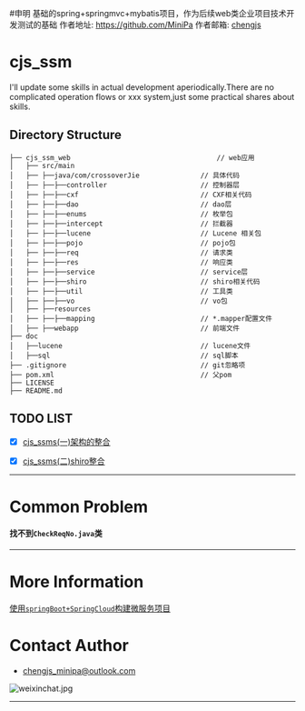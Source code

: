 #申明 
基础的spring+springmvc+mybatis项目，作为后续web类企业项目技术开发测试的基础
作者地址: https://github.com/MiniPa
作者邮箱: <a href="mailto:chengjs_minipa@outlook.com">chengjs</a>

# cjs_ssm

I'll update some skills in actual development aperiodically.There are no complicated operation flows or xxx system,just some practical shares about skills.

## Directory Structure

```shell
├── cjs_ssm_web                                    // web应用
│   ├── src/main
│   ├── ├──java/com/crossoverJie               // 具体代码
│   ├── ├──├──controller                       // 控制器层
│   ├── ├──├──cxf                              // CXF相关代码
│   ├── ├──├──dao                              // dao层
│   ├── ├──├──enums                            // 枚举包
│   ├── ├──├──intercept                        // 拦截器
│   ├── ├──├──lucene                           // Lucene 相关包
│   ├── ├──├──pojo                             // pojo包
│   ├── ├──├──req                              // 请求类
│   ├── ├──├──res                              // 响应类
│   ├── ├──├──service                          // service层
│   ├── ├──├──shiro                            // shiro相关代码
│   ├── ├──├──util                             // 工具类
│   ├── ├──├──vo                               // vo包
│   ├── ├──resources
│   ├── ├──├──mapping                          // *.mapper配置文件
│   ├── ├──webapp                              // 前端文件
├── doc
│   ├──lucene                                  // lucene文件
│   ├──sql                                     // sql脚本
├── .gitignore                                 // git忽略项
├── pom.xml                                    // 父pom
├── LICENSE               
├── README.md               

```

## TODO LIST

* [x] [cjs_ssms(一)架构的整合]()
* [x] [cjs_ssms(二)shiro整合]()


--- 

# Common Problem

#### 找不到`CheckReqNo.java`类


---


# More Information

[使用`springBoot+SpringCloud`构建微服务项目](https://github.com/crossoverJie/springboot-cloud)

# Contact Author
- [chengjs_minipa@outlook.com](mailto:chengjs_minipa@outlook.com)

![weixinchat.jpg](https://ooo.0o0.ooo/2017/07/05/595c77b2a080d.jpg)



---

